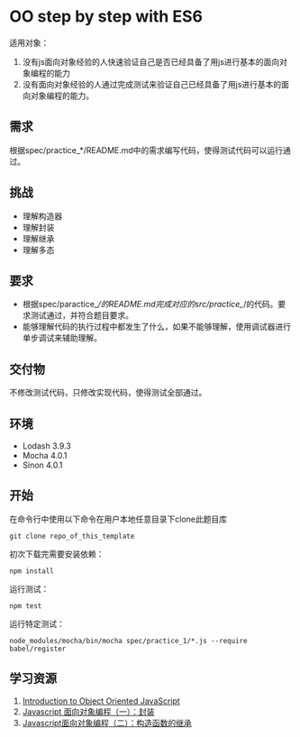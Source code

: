 # OO step by step with ES6
适用对象：
1. 没有js面向对象经验的人快速验证自己是否已经具备了用js进行基本的面向对象编程的能力
2. 没有面向对象经验的人通过完成测试来验证自己已经具备了用js进行基本的面向对象编程的能力。

## 需求
根据spec/practice_*/README.md中的需求编写代码，使得测试代码可以运行通过。

## 挑战
* 理解构造器
* 理解封装
* 理解继承
* 理解多态

## 要求
* 根据spec/paractice_*/的README.md完成对应的src/practice_*/的代码。要求测试通过，并符合题目要求。
* 能够理解代码的执行过程中都发生了什么，如果不能够理解，使用调试器进行单步调试来辅助理解。

## 交付物
不修改测试代码，只修改实现代码，使得测试全部通过。

## 环境
* Lodash 3.9.3
* Mocha 4.0.1
* Sinon 4.0.1

## 开始
在命令行中使用以下命令在用户本地任意目录下clone此题目库
```
git clone repo_of_this_template
```

初次下载完需要安装依赖：
```
npm install
```
运行测试：
```
npm test
```
运行特定测试：
```
node_modules/mocha/bin/mocha spec/practice_1/*.js --require babel/register
```

## 学习资源
1. [Introduction to Object Oriented JavaScript](https://developer.mozilla.org/en-US/docs/Web/JavaScript/Introduction_to_Object-Oriented_JavaScript)
1. [Javascript 面向对象编程（一）：封装](http://www.ruanyifeng.com/blog/2010/05/object-oriented_javascript_encapsulation.html)
1. [Javascript面向对象编程（二）：构造函数的继承](http://www.ruanyifeng.com/blog/2010/05/object-oriented_javascript_inheritance.html)
